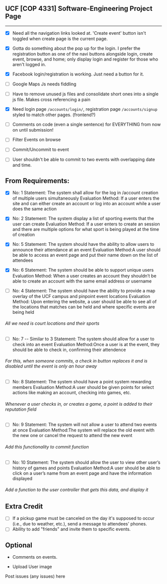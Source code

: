 ## UCF [COP 4331] Software-Engineering Project Page 
-------------------------

- [X] Need all the navigation links looked at. 'Create event' button isn't toggled when create page is the current page.

- [X] Gotta do something about the pop up for the login. I prefer the registration button as one of the navi buttons alongside login, create event, browse, and home; only display login and register for those who aren't logged in.

- [X] Facebook login/registration is working.  Just need a button for it.

- [ ] Google Maps Js needs fiddling

- [ ] Have to remove unused js files and consolidate short ones into a single js file. Makes cross referencing a pain

- [X] Need login page `/accounts/login/`, registration page `/accounts/signup` styled to match other pages. (frontend?)

 
- [ ] Comments on code (even a single sentence) for EVERYTHING from now on until submission!


- [ ] Filter Events on browse

- [ ] Commit/Uncommit to event

- [ ] User shouldn't be able to commit to two events with overlapping date and time.

## From Requirements:

- [X] No: 1
Statement: The system shall allow for the log in /account creation of multiple users simultaneously
Evaluation Method: If a user enters the site and can either create an account or log into an account while a user does the same action

- [X] No: 2
Statement: The system display a list of sporting events that the user can create
Evaluation Method: If a user enters to create an session and there are multiple options for what sport is being played at the time of creation

- [X] No: 5
Statement: The system should have the ability to allow users to announce their attendance at an event 
Evaluation Method:A user should be able to access an event page and put their name down on the list of attendees

- [X] No: 6
Statement: The system should be able to support unique users
Evaluation Method: When a user creates an account they shouldn’t be able to create an account with the same email address or username

- [ ] No: 4
Statement: The system should have the ability to provide a map overlay of the UCF campus and pinpoint event locations
Evaluation Method: Upon entering the website, a user should be able to see all of the locations that matches can be held and where specific events are being held

###### All we need is court locations and their sports

- [ ] No: 7 -- Similar to 3
Statement: The system should allow for a user to check into an event
Evaluation Method:Once a user is at the event, they should be able to check in, confirming their attendence

###### For this, when someone commits, a check in button replaces it and is disabled until the event is only an hour away

- [ ] No: 8
Statement: The system should have a point system rewarding members
Evaluation Method:A user should be given points for select actions like making an account, checking into games, etc.

###### Whenever a user checks in, or creates a game, a point is added to their reputation field

- [ ] No: 9
Statement: The system will not allow a user to attend two events at once
Evaluation Method:The system will replace the old event with the new one or cancel the request to attend the new event 

###### Add this functionality to commit function

- [ ] No: 10
Statement: The system should allow the user to view other user’s history of games and points
Evaluation Method:A user should be able to click on a user’s name from an event page and have the information displayed

###### Add a function to the user controller that gets this data, and display it

## Extra Credit

- [ ] If a pickup game must be canceled on the day it's supposed to occur (i.e., due to weather, etc.), send a message to attendees' phones.
- [ ] Ability to add "friends" and invite them to specific events.

## Optional

- Comments on events.

- Upload User image

 

Post issues (any issues) here

